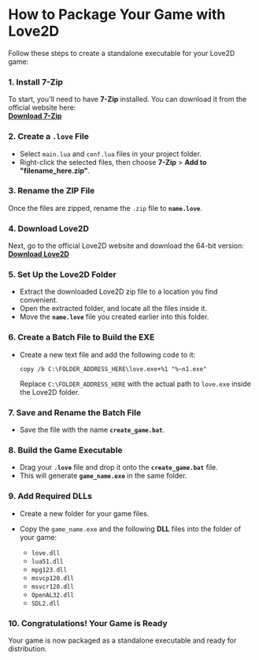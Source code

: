 # How to Package Your Game with Love2D

Follow these steps to create a standalone executable for your Love2D game:

### 1. Install 7-Zip
To start, you'll need to have **7-Zip** installed. You can download it from the official website here:  
[**Download 7-Zip**](https://www.7-zip.org/)

### 2. Create a `.love` File
- Select `main.lua` and `conf.lua` files in your project folder.
- Right-click the selected files, then choose **7-Zip** > **Add to "filename_here.zip"**.

### 3. Rename the ZIP File
Once the files are zipped, rename the `.zip` file to **`name.love`**.

### 4. Download Love2D
Next, go to the official Love2D website and download the 64-bit version:  
[**Download Love2D**](https://love2d.org/)

### 5. Set Up the Love2D Folder
- Extract the downloaded Love2D zip file to a location you find convenient.
- Open the extracted folder, and locate all the files inside it.
- Move the **`name.love`** file you created earlier into this folder.

### 6. Create a Batch File to Build the EXE
- Create a new text file and add the following code to it:

    ```batch
    copy /b C:\FOLDER_ADDRESS_HERE\love.exe+%1 "%~n1.exe"
    ```

    Replace `C:\FOLDER_ADDRESS_HERE` with the actual path to `love.exe` inside the Love2D folder.

### 7. Save and Rename the Batch File
- Save the file with the name **`create_game.bat`**.

### 8. Build the Game Executable
- Drag your **`.love`** file and drop it onto the **`create_game.bat`** file.
- This will generate **`game_name.exe`** in the same folder.

### 9. Add Required DLLs
- Create a new folder for your game files.
- Copy the `game_name.exe` and the following **DLL** files into the folder of your game:

    - `love.dll`
    - `lua51.dll`
    - `mpg123.dll`
    - `msvcp120.dll`
    - `msvcr120.dll`
    - `OpenAL32.dll`
    - `SDL2.dll`

### 10. Congratulations! Your Game is Ready
Your game is now packaged as a standalone executable and ready for distribution.
